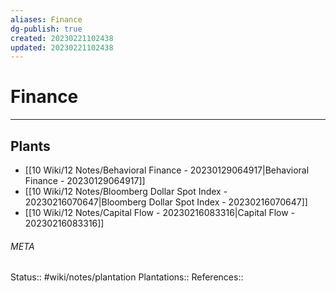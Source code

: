 ```yaml
---
aliases: Finance
dg-publish: true
created: 20230221102438
updated: 20230221102438
---
```

# Finance
---



## Plants
- [[10 Wiki/12 Notes/Behavioral Finance - 20230129064917\|Behavioral Finance - 20230129064917]]
- [[10 Wiki/12 Notes/Bloomberg Dollar Spot Index - 20230216070647\|Bloomberg Dollar Spot Index - 20230216070647]]
- [[10 Wiki/12 Notes/Capital Flow - 20230216083316\|Capital Flow - 20230216083316]]




###### META
Status:: #wiki/notes/plantation
Plantations:: 
References:: 
